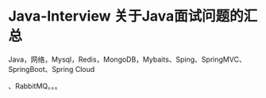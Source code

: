 # Java-Interview 关于Java面试问题的汇总

Java，网络，Mysql，Redis，MongoDB，Mybaits、Sping、SpringMVC、SpringBoot、Spring Cloud

、RabbitMQ。。。

